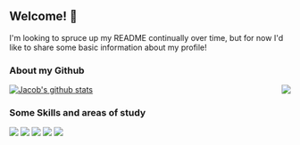 ## Welcome! 👋

I'm looking to spruce up my README continually over time, but for now I'd like to share some basic information about my profile!

### About my Github
[![Jacob's github stats](https://github-readme-stats.vercel.app/api?username=JG3233&theme=radical&count_private=true)](https://github.com/anuraghazra/github-readme-stats)
<img align="right" src="https://github-readme-stats.vercel.app/api/top-langs/?username=JG3233&theme=radical&count_private=true&langs_count=10" />


### Some Skills and areas of study 

![](https://img.shields.io/badge/Editor-VSCode-informational?style=flat&logo=<LOGO_NAME>&logoColor=white&color=34ff34)
![](https://img.shields.io/badge/OS-Windows,Linux-informational?style=flat&logo=<LOGO_NAME>&logoColor=white&color=34ff34)
![](https://img.shields.io/badge/Learning-Python-informational?style=flat&logo=<LOGO_NAME>&logoColor=white&color=34ff34)
![](https://img.shields.io/badge/Learning-Security-informational?style=flat&logo=<LOGO_NAME>&logoColor=white&color=34ff34)
![](https://img.shields.io/badge/Learning-Computer_Architecture-informational?style=flat&logo=<LOGO_NAME>&logoColor=white&color=34ff34)
